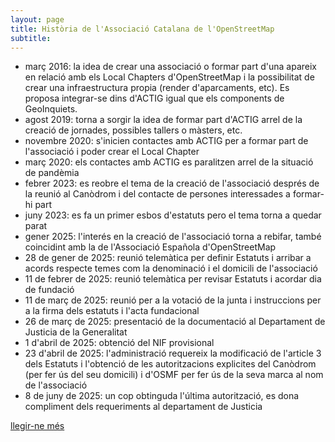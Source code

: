 ```yaml
---
layout: page
title: Història de l'Associació Catalana de l'OpenStreetMap
subtitle: 
---
```


- març 2016: la idea de crear una associació o formar part d'una apareix en relació amb els Local Chapters d'OpenStreetMap i la possibilitat de crear una infraestructura propia (render d'aparcaments, etc). Es proposa integrar-se dins d'ACTIG igual que els components de GeoInquiets.
- agost 2019: torna a sorgir la idea de formar part d'ACTIG arrel de la creació de jornades, possibles tallers o màsters, etc.
- novembre 2020: s'inicien contactes amb ACTIG per a formar part de l'associació i poder crear el Local Chapter
- març 2020: els contactes amb ACTIG es paralitzen arrel de la situació de pandèmia
- febrer 2023: es reobre el tema de la creació de l'associació després de la reunió al Canòdrom i del contacte de persones interessades a formar-hi part
- juny 2023: es fa un primer esbos d'estatuts pero el tema torna a quedar parat
- gener 2025: l'interés en la creació de l'associació torna a rebifar, també coincidint amb la de l'Associació Española d'OpenStreetMap
- 28 de gener de 2025: reunió telemàtica per definir Estatuts i arribar a acords respecte temes com la denominació i el domicili de l'associació
- 11 de febrer de 2025: reunió telemàtica per revisar Estatuts i acordar dia de fundació
- 11 de març de 2025: reunió per a la votació de la junta i instruccions per a la firma dels estatuts i l'acta fundacional
- 26 de març de 2025: presentació de la documentació al Departament de Justicia de la Generalitat
- 1 d'abril de 2025: obtenció del NIF provisional
- 23 d'abril de 2025: l'administració requereix la modificació de l'article 3 dels Estatuts i l'obtenció de les autoritzacions explicites del Canòdrom (per fer ús del seu domicili) i d'OSMF per fer ús de la seva marca al nom de l'associació
- 8 de juny de 2025: un cop obtinguda l'última autorització, es dona compliment dels requeriments al departament de Justicia

[llegir-ne més](https://wiki.openstreetmap.org/wiki/WikiProject_Catalan) 
